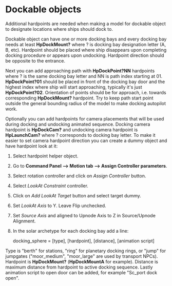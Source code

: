 # Dockable objects

Additional hardpoints are needed when making a model for dockable object to designate locations where ships should dock to.

Dockable object can have one or more docking bays and every docking bay needs at least **HpDockMount?** where ? is docking bay designation letter (A, B, etc). Hardpoint should be placed where ship disappears upon completing docking procedure or appears upon undocking. Hardpoint direction should be opposite to the entrance.

Next you can add approaching path with **HpDockPoint?NN** hardpoints where ? is the same docking bay letter and NN is path index starting at 01. **HpDockPoint?01** should be placed in front of the docking bay door and the highest index where ship will start approaching, typically it's just **HpDockPoint?02**. Orientation of points should be for approach, i.e. towards corresponding **HpDockMount?** hardpoint. Try to keep path start point outside the general bounding radius of the model to make docking autopilot work.

Optionally you can add hardpoints for camera placements that will be used during docking and undocking animated sequence. Docking camera hardpoint is **HpDockCam?** and undocking camera hardpoint is **HpLaunchCam?** where ? corresponds to docking bay letter. To make it easier to set camera hardpoint direction you can create a dummy object and have hardpoint look at it:

1. Select hardpoint helper object.
2. Go to **Command Panel ⟶ Motion tab ⟶ Assign Controller parameters**.
3. Select rotation controller and click on *Assign Controller* button.
4. Select *LookAt Constraint* controller.
5. Click on *Add LookAt Target* button and select target dummy.
6. Set *LookAt Axis* to Y. Leave Flip unchecked.
7. Set *Source Axis* and aligned to Upnode Axis to Z in Source/Upnode Alignment.
8. In the solar archetype for each docking bay add a line:

    docking_sphere = [type], [hardpoint], [distance], [animation script]

Type is "berth" for stations, "ring" for planetary docking rings, or "jump" for jumpgates ("moor_medium", "moor_large" are used by transport NPCs). Hardpoint is **HpDockMount?** (**HpDockMountA** for example). Distance is maximum distance from hardpoint to active docking sequence. Lastly animation script to open door can be added, for example "Sc_port dock open".
